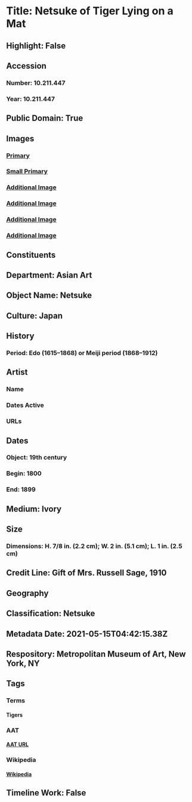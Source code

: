 # Title: Netsuke of Tiger Lying on a Mat
## Highlight: False
## Accession
### Number: 10.211.447
### Year: 10.211.447
## Public Domain: True
## Images
### [Primary](https://images.metmuseum.org/CRDImages/as/original/LC-10_211_447-001.jpg)
### [Small Primary](https://images.metmuseum.org/CRDImages/as/web-large/LC-10_211_447-001.jpg)
### [Additional Image](https://images.metmuseum.org/CRDImages/as/original/LC-10_211_447-002.jpg)
### [Additional Image](https://images.metmuseum.org/CRDImages/as/original/LC-10_211_447-003.jpg)
### [Additional Image](https://images.metmuseum.org/CRDImages/as/original/LC-10_211_447-004.jpg)
### [Additional Image](https://images.metmuseum.org/CRDImages/as/original/LC-10_211_447-005.jpg)
## Constituents
## Department: Asian Art
## Object Name: Netsuke
## Culture: Japan
## History
### Period: Edo (1615–1868) or Meiji period (1868–1912)
## Artist
### Name
### Dates Active
### URLs
## Dates
### Object: 19th century
### Begin: 1800
### End: 1899
## Medium: Ivory
## Size
### Dimensions: H. 7/8 in. (2.2 cm); W. 2 in. (5.1 cm); L. 1 in. (2.5 cm)
## Credit Line: Gift of Mrs. Russell Sage, 1910
## Geography
## Classification: Netsuke
## Metadata Date: 2021-05-15T04:42:15.38Z
## Respository: Metropolitan Museum of Art, New York, NY
## Tags
### Terms
#### Tigers
### AAT
#### [AAT URL](http://vocab.getty.edu/page/aat/300249063)
### Wikipedia
#### [Wikipedia]()
## Timeline Work: False